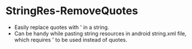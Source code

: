 # StringRes-RemoveQuotes

- Easily replace quotes with \' in a string.
- Can be handy while pasting string resources in android string.xml file, which requires \' to be used instead of quotes.
